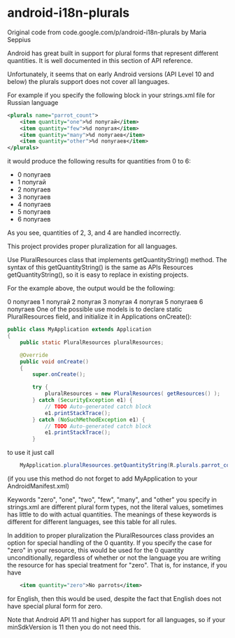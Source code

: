 # android-i18n-plurals
Original code from code.google.com/p/android-i18n-plurals by Maria Seppius

Android has great built in support for plural forms that represent different quantities. It is well documented in this section of API reference.

Unfortunately, it seems that on early Android versions (API Level 10 and below) the plurals support does not cover all languages.

For example if you specify the following block in your strings.xml file for Russian language

```xml
<plurals name="parrot_count">
    <item quantity="one">%d попугай</item>
    <item quantity="few">%d попугая</item>
    <item quantity="many">%d попугаев</item>
    <item quantity="other">%d попугаев</item>
</plurals>
```
it would produce the following results for quantities from 0 to 6:

*  0 попугаев
*  1 попугай
*  2 попугаев
*  3 попугаев
*  4 попугаев
*  5 попугаев
*  6 попугаев

As you see, quantities of 2, 3, and 4 are handled incorrectly.

This project provides proper pluralization for all languages.

Use PluralResources class that implements getQuantityString() method. The syntax of this getQuantityString() is the same as APIs Resources getQuantityString(), so it is easy to replace in existing projects.

For the example above, the output would be the following:

0 попугаев
1 попугай
2 попугая
3 попугая
4 попугая
5 попугаев
6 попугаев
One of the possible use models is to declare static PluralResources field, and initialize it in Applications onCreate():
```java
public class MyApplication extends Application
{
    public static PluralResources pluralResources;

    @Override
    public void onCreate() 
    {
        super.onCreate();

        try {
            pluralResources = new PluralResources( getResources() );
        } catch (SecurityException e1) {
            // TODO Auto-generated catch block
            e1.printStackTrace();
        } catch (NoSuchMethodException e1) {
            // TODO Auto-generated catch block
            e1.printStackTrace();
        }
```
to use it just call
```java
    MyApplication.pluralResources.getQuantityString(R.plurals.parrot_count, n, n );
```
(if you use this method do not forget to add MyApplication to your AndroidManifest.xml)

Keywords "zero", "one", "two", "few", "many", and "other" you specify in strings.xml are different plural form types, not the literal values, sometimes has little to do with actual quantities. The meanings of these keywords is different for different languages, see this table for all rules.

In addition to proper pluralization the PluralResources class provides an option for special handling of the 0 quantity. If you specify the case for "zero" in your resource, this would be used for the 0 quantity unconditionally, regardless of whether or not the language you are writing the resource for has special treatment for "zero". That is, for instance, if you have
```xml
    <item quantity="zero">No parrots</item>
```
for English, then this would be used, despite the fact that English does not have special plural form for zero.

Note that Android API 11 and higher has support for all languages, so if your minSdkVersion is 11 then you do not need this.


